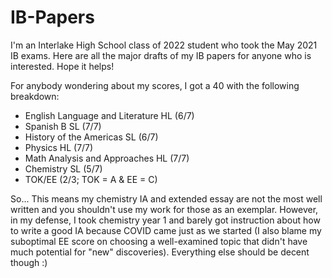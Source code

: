 # IB-Papers

I'm an Interlake High School class of 2022 student who took the May 2021 IB exams. Here are all the major drafts of my IB papers for anyone who is interested. Hope it helps!

For anybody wondering about my scores, I got a 40 with the following breakdown:
* English Language and Literature HL (6/7)
* Spanish B SL (7/7)
* History of the Americas SL (6/7)
* Physics HL (7/7)
* Math Analysis and Approaches HL (7/7)
* Chemistry SL (5/7)
* TOK/EE (2/3; TOK = A & EE = C)

So... This means my chemistry IA and extended essay are not the most well written and you shouldn't use my work for those as an exemplar. However, in my defense, I took chemistry year 1 and barely got instruction about how to write a good IA because COVID came just as we started (I also blame my suboptimal EE score on choosing a well-examined topic that didn't have much potential for "new" discoveries). Everything else should be decent though :)
